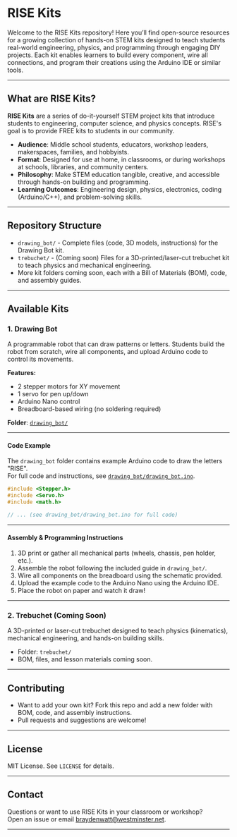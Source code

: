 # RISE Kits

Welcome to the RISE Kits repository! Here you’ll find open-source resources for a growing collection of hands-on STEM kits designed to teach students real-world engineering, physics, and programming through engaging DIY projects. Each kit enables learners to build every component, wire all connections, and program their creations using the Arduino IDE or similar tools.

---

## What are RISE Kits?

**RISE Kits** are a series of do-it-yourself STEM project kits that introduce students to engineering, computer science, and physics concepts. RISE's goal is to provide FREE kits to students in our community. 

- **Audience**: Middle school students, educators, workshop leaders, makerspaces, families, and hobbyists.
- **Format**: Designed for use at home, in classrooms, or during workshops at schools, libraries, and community centers.
- **Philosophy**: Make STEM education tangible, creative, and accessible through hands-on building and programming.
- **Learning Outcomes**: Engineering design, physics, electronics, coding (Arduino/C++), and problem-solving skills.

---

## Repository Structure

- `drawing_bot/` - Complete files (code, 3D models, instructions) for the Drawing Bot kit.
- `trebuchet/` - (Coming soon) Files for a 3D-printed/laser-cut trebuchet kit to teach physics and mechanical engineering.
- More kit folders coming soon, each with a Bill of Materials (BOM), code, and assembly guides.

---

## Available Kits

### 1. Drawing Bot

A programmable robot that can draw patterns or letters. Students build the robot from scratch, wire all components, and upload Arduino code to control its movements.

**Features:**
- 2 stepper motors for XY movement
- 1 servo for pen up/down
- Arduino Nano control
- Breadboard-based wiring (no soldering required)

**Folder**: [`drawing_bot/`](./drawing_bot/)

---

#### Code Example

The `drawing_bot` folder contains example Arduino code to draw the letters "RISE".  
For full code and instructions, see [`drawing_bot/drawing_bot.ino`](./drawing_bot/drawing_bot.ino).

```cpp
#include <Stepper.h>
#include <Servo.h>
#include <math.h>

// ... (see drawing_bot/drawing_bot.ino for full code)
```

---

#### Assembly & Programming Instructions

1. 3D print or gather all mechanical parts (wheels, chassis, pen holder, etc.).
2. Assemble the robot following the included guide in `drawing_bot/`.
3. Wire all components on the breadboard using the schematic provided.
4. Upload the example code to the Arduino Nano using the Arduino IDE.
5. Place the robot on paper and watch it draw!

---

### 2. Trebuchet (Coming Soon)

A 3D-printed or laser-cut trebuchet designed to teach physics (kinematics), mechanical engineering, and hands-on building skills.

- Folder: `trebuchet/`
- BOM, files, and lesson materials coming soon.

---

## Contributing

- Want to add your own kit? Fork this repo and add a new folder with BOM, code, and assembly instructions.
- Pull requests and suggestions are welcome!

---

## License

MIT License. See `LICENSE` for details.

---

## Contact

Questions or want to use RISE Kits in your classroom or workshop?  
Open an issue or email <braydenwatt@westminster.net>.

---
